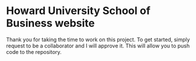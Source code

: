 # Howard University School of Business website

  Thank you for taking the time to work on this project. To get started, simply request to be a collaborator and I will approve it. This will allow you to push code to the repository.
